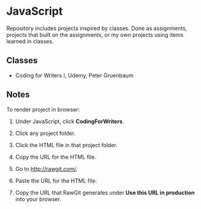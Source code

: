 # JavaScript
Repository includes projects inspired by classes. Done as assignments, projects that built on the assignments, or my own projects using items learned in classes.

## Classes
* Coding for Writers I, Udemy, Peter Gruenbaum

## Notes

To render project in browser:

1. Under JavaScript, click **CodingForWriters**.

2. Click any project folder.

3. Click the HTML file in that project folder.

4. Copy the URL for the HTML file.

5. Go to http://rawgit.com/.

6. Paste the URL for the HTML file.

7. Copy the URL that RawGit generates under **Use this URL in production** into your browser.